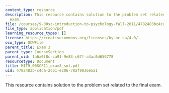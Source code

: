 ```yaml
---
content_type: resource
description: This resource contains solution to the problem set related to the final
  exam.
file: /courses/9-00sc-introduction-to-psychology-fall-2011/4782483bc4ca2c61e20678af9036e5a1_MIT9_00SCF11_exam3_sol.pdf
file_type: application/pdf
learning_resource_types: []
license: https://creativecommons.org/licenses/by-nc-sa/4.0/
ocw_type: OCWFile
parent_title: Exam 3
parent_type: CourseSection
parent_uid: 1a6a0f8c-ca91-9e83-c67f-a4ac0d656778
resourcetype: Document
title: MIT9_00SCF11_exam3_sol.pdf
uid: 4782483b-c4ca-2c61-e206-78af9036e5a1
---
```

This resource contains solution to the problem set related to the final exam.